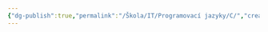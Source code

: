 ```yaml
---
{"dg-publish":true,"permalink":"/Škola/IT/Programovací jazyky/C/","created":"1980-01-01T00:00:00.000+01:00","updated":"2024-03-18T08:54:51.961+01:00"}
---
```


